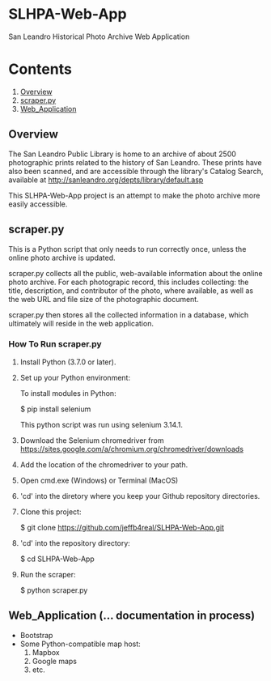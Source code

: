 # SLHPA-Web-App
San Leandro Historical Photo Archive Web Application

# Contents
1. [Overview](#overview)
2. [scraper.py](#scraper.py)
3. [Web_Application](#Web_Application)

## Overview

The San Leandro Public Library is home to an archive of about 2500 photographic prints related to the history of San Leandro. These prints have also been scanned, and are accessible through the library's Catalog Search, available at http://sanleandro.org/depts/library/default.asp

This SLHPA-Web-App project is an attempt to make the photo archive more easily accessible. 

## scraper.py

This is a Python script that only needs to run correctly once, unless the online photo archive is updated.

scraper.py collects all the public, web-available information about the online photo archive. For each photograpic record, this includes collecting: the title, description, and contributor of the photo, where available, as well as the web URL and file size of the photographic document.

scraper.py then stores all the collected information in a database, which ultimately will reside in the web application.

### How To Run scraper.py

1. Install Python (3.7.0 or later).

2. Set up your Python environment:

   To install modules in Python:
   
    $ pip install selenium
    
   This python script was run using selenium 3.14.1.
   
3. Download the Selenium chromedriver from https://sites.google.com/a/chromium.org/chromedriver/downloads

4. Add the location of the chromedriver to your path.

5. Open cmd.exe (Windows) or Terminal (MacOS)

6. 'cd' into the diretory where you keep your Github repository directories.

7. Clone this project:

    $ git clone https://github.com/jeffb4real/SLHPA-Web-App.git
    
8. 'cd' into the repository directory:

    $ cd SLHPA-Web-App

9. Run the scraper:

    $ python scraper.py

## Web_Application (... documentation in process)

* Bootstrap
* Some Python-compatible map host: 
  1. Mapbox
  2. Google maps
  3. etc.
